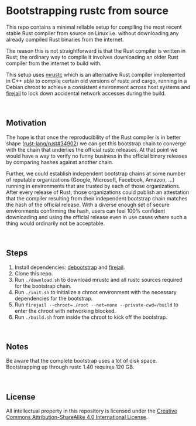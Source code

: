 Bootstrapping rustc from source
===============================

This repo contains a minimal reliable setup for compiling the most recent stable
Rust compiler from source on Linux i.e. without downloading any already compiled
Rust binaries from the internet.

The reason this is not straightforward is that the Rust compiler is written in
Rust; the ordinary way to compile it involves downloading an older Rust compiler
from the internet to build with.

This setup uses [mrustc] which is an alternative Rust compiler implemented in
C++ able to compile certain old versions of rustc and cargo, running in a Debian
chroot to achieve a consistent environment across host systems and [firejail] to
lock down accidental network accesses during the build.

<br>

## Motivation

The hope is that once the reproducibility of the Rust compiler is in better
shape ([rust-lang/rust#34902]) we can get this bootstrap chain to converge with
the chain that underlies the official rustc releases. At that point we would
have a way to verify no funny business in the official binary releases by
comparing hashes against another chain.

Further, we could establish independent bootstrap chains at some number of
reputable organizations (Google, Microsoft, Facebook, Amazon, ...) running in
environments that are trusted by each of those organizations. After every
release of Rust, those organizations could publish an attestation that the
compiler resulting from their independent bootstrap chain matches the hash of
the official release. With a diverse enough set of secure environments
confirming the hash, users can feel 100% confident downloading and using the
official release even in use cases where such a thing would ordinarily not be
acceptable.

<br>

## Steps

1. Install dependencies: [debootstrap] and [firejail].
2. Clone this repo.
3. Run `./download.sh` to download mrustc and all rustc sources required for the
   bootstrap chain.
4. Run `./init.sh` to initialize a chroot environment with the necessary
   dependencies for the bootstrap.
5. Run `firejail --chroot=./root --net=none --private-cwd=/build` to enter the
   chroot with networking blocked.
6. Run `./build.sh` from inside the chroot to kick off the bootstrap.

<br>

## Notes

Be aware that the complete bootstrap uses a lot of disk space. Bootstrapping up
through rustc 1.40 requires 120 GB.

<br>

## License

All intellectual property in this repository is licensed under the [Creative
Commons Attribution-ShareAlike 4.0 International License](LICENSE-CC-BY-SA).


[mrustc]: https://github.com/thepowersgang/mrustc
[firejail]: https://github.com/netblue30/firejail
[debootstrap]: https://wiki.debian.org/Debootstrap
[rust-lang/rust#34902]: https://github.com/rust-lang/rust/issues/34902

